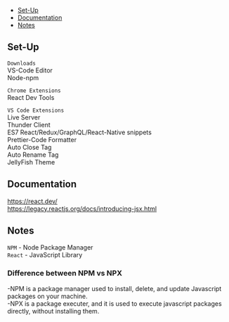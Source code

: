 - [Set-Up](#set-up)
- [Documentation](#documentation)
- [Notes](#notes)

## Set-Up

`Downloads`  
VS-Code Editor  
Node-npm

`Chrome Extensions`  
React Dev Tools

`VS Code Extensions`  
Live Server  
Thunder Client  
ES7 React/Redux/GraphQL/React-Native snippets  
Prettier-Code Formatter  
Auto Close Tag  
Auto Rename Tag  
JellyFish Theme

## Documentation

https://react.dev/  
https://legacy.reactjs.org/docs/introducing-jsx.html

## Notes

`NPM` - Node Package Manager  
`React` - JavaScript Library

### Difference between NPM vs NPX

-NPM is a package manager used to install, delete, and update Javascript packages on your machine.  
-NPX is a package executer, and it is used to execute javascript packages directly, without installing them.



